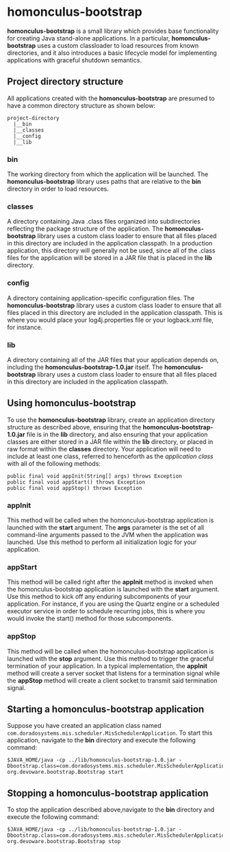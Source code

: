 # homonculus-bootstrap
**homonculus-bootstrap** is a small library which provides base functionality for creating Java stand-alone applications. In a particular, 
**homonculus-bootstrap** uses a custom classloader to load resources from known directories, and it also introduces a basic lifecycle model for implementing
applications with graceful shutdown semantics. 

## Project directory structure
All applications created with the **homonculus-bootstrap** are presumed to have a common directory structure as shown below:

```
project-directory
  |__bin
  |__classes
  |__config
  |__lib
```

### bin
The working directory from which the application will be launched.  The **homonculus-bootstrap** library uses paths that are relative to the 
**bin** directory in order to load resources.

### classes
A directory containing Java .class files organized into subdirectories reflecting the package structure of the application.  The 
**homonculus-bootstrap** library uses a custom class loader to ensure that all files placed in this directory are included in the application
classpath.  In a production application, this directory will generally not be used, since all of the .class files for the application
will be stored in a JAR file that is placed in the **lib** directory.

### config
A directory containing application-specific configuration files. The **homonculus-bootstrap** library uses a custom class loader to ensure that all
files placed in this directory are included in the application classpath.  This is where you would place your log4j.properties file or 
your logback.xml file, for instance.

### lib
A directory containing all of the JAR files that your application depends on, including the **homonculus-bootstrap-1.0.jar** itself. The 
**homonculus-bootstrap** library uses a custom class loader to ensure that all files placed in this directory are included in the application
classpath.

## Using homonculus-bootstrap
To use the **homonculus-bootstrap** library, create an application directory structure as described above, ensuring that the **homonculus-bootstrap-1.0.jar** file
is in the **lib** directory, and also ensuring that your application classes are either stored in a JAR file within the **lib** directory, 
or placed in raw format within the **classes** directory.  Your application will need to include at least one class, referred to henceforth
as the *application class* with all of the following methods:

```
public final void appInit(String[] args) throws Exception
public final void appStart() throws Exception
public final void appStop() throws Exception
```

### appInit
This method will be called when the homonculus-bootstrap application is launched with the **start** argument. The **args** parameter is the set of all command-line 
arguments passed to the JVM when the application was launched. Use this method to perform all initialization logic for your application.

### appStart
This method will be called right after the **appInit** method is invoked when the homonculus-bootstrap application is launched with the **start** argument.
Use this method to kick off any enduring subcomponents of your application.  For instance, if you are using the Quartz engine or a scheduled
executor service in order to schedule recurring jobs, this is where you would invoke the start() method for those subcomponents.

### appStop
This method will be called when the homonculus-bootstrap application is launched with the **stop** argument. Use this method to trigger the graceful
termination of your application.  In a typical implementation, the **appInit** method will create a server socket that listens for a termination signal
while the **appStop** method will create a client socket to transmit said termination signal.

## Starting a homonculus-bootstrap application
Suppose you have created an application class named ```com.doradosystems.mis.scheduler.MisSchedulerApplication```. To start this application, 
navigate to the **bin** directory and execute the following command:

```
$JAVA_HOME/java -cp ../lib/homonculus-bootstrap-1.0.jar -Dbootstrap.class=com.doradosystems.mis.scheduler.MisSchedulerApplication org.devoware.bootstrap.Bootstrap start
```

## Stopping a homonculus-bootstrap application
To stop the application described above,navigate to the **bin** directory and execute the following command:

```
$JAVA_HOME/java -cp ../lib/homonculus-bootstrap-1.0.jar -Dbootstrap.class=com.doradosystems.mis.scheduler.MisSchedulerApplication org.devoware.bootstrap.Bootstrap stop
```



